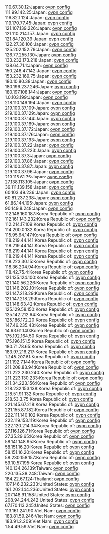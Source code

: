 110.67.30.12:Japan: [ovpn config](vpn/110_67_30_12.ovpn)  
111.99.142.25:Japan: [ovpn config](vpn/111_99_142_25.ovpn)  
116.82.1.124:Japan: [ovpn config](vpn/116_82_1_124.ovpn)  
119.170.77.45:Japan: [ovpn config](vpn/119_170_77_45.ovpn)  
121.107.139.226:Japan: [ovpn config](vpn/121_107_139_226.ovpn)  
121.110.214.157:Japan: [ovpn config](vpn/121_110_214_157.ovpn)  
121.84.120.39:Japan: [ovpn config](vpn/121_84_120_39.ovpn)  
122.27.36.106:Japan: [ovpn config](vpn/122_27_36_106.ovpn)  
125.202.152.79:Japan: [ovpn config](vpn/125_202_152_79.ovpn)  
126.77.255.130:Japan: [ovpn config](vpn/126_77_255_130.ovpn)  
133.232.173.218:Japan: [ovpn config](vpn/133_232_173_218.ovpn)  
138.64.71.1:Japan: [ovpn config](vpn/138_64_71_1.ovpn)  
150.246.47.142:Japan: [ovpn config](vpn/150_246_47_142.ovpn)  
153.232.169.75:Japan: [ovpn config](vpn/153_232_169_75.ovpn)  
180.10.80.38:Japan: [ovpn config](vpn/180_10_80_38.ovpn)  
180.196.237.246:Japan: [ovpn config](vpn/180_196_237_246.ovpn)  
180.197.108.144:Japan: [ovpn config](vpn/180_197_108_144.ovpn)  
1.0.103.199:Japan: [ovpn config](vpn/1_0_103_199.ovpn)  
218.110.149.194:Japan: [ovpn config](vpn/218_110_149_194.ovpn)  
219.100.37.109:Japan: [ovpn config](vpn/219_100_37_109.ovpn)  
219.100.37.129:Japan: [ovpn config](vpn/219_100_37_129.ovpn)  
219.100.37.144:Japan: [ovpn config](vpn/219_100_37_144.ovpn)  
219.100.37.169:Japan: [ovpn config](vpn/219_100_37_169.ovpn)  
219.100.37.172:Japan: [ovpn config](vpn/219_100_37_172.ovpn)  
219.100.37.176:Japan: [ovpn config](vpn/219_100_37_176.ovpn)  
219.100.37.193:Japan: [ovpn config](vpn/219_100_37_193.ovpn)  
219.100.37.22:Japan: [ovpn config](vpn/219_100_37_22.ovpn)  
219.100.37.223:Japan: [ovpn config](vpn/219_100_37_223.ovpn)  
219.100.37.3:Japan: [ovpn config](vpn/219_100_37_3.ovpn)  
219.100.37.86:Japan: [ovpn config](vpn/219_100_37_86.ovpn)  
219.100.37.87:Japan: [ovpn config](vpn/219_100_37_87.ovpn)  
219.100.37.96:Japan: [ovpn config](vpn/219_100_37_96.ovpn)  
219.115.61.75:Japan: [ovpn config](vpn/219_115_61_75.ovpn)  
27.138.113.105:Japan: [ovpn config](vpn/27_138_113_105.ovpn)  
39.111.139.158:Japan: [ovpn config](vpn/39_111_139_158.ovpn)  
60.103.49.236:Japan: [ovpn config](vpn/60_103_49_236.ovpn)  
60.81.237.238:Japan: [ovpn config](vpn/60_81_237_238.ovpn)  
61.86.144.195:Japan: [ovpn config](vpn/61_86_144_195.ovpn)  
90.149.8.248:Japan: [ovpn config](vpn/90_149_8_248.ovpn)  
112.148.160.187:Korea Republic of: [ovpn config](vpn/112_148_160_187.ovpn)  
112.161.143.232:Korea Republic of: [ovpn config](vpn/112_161_143_232.ovpn)  
112.214.17.109:Korea Republic of: [ovpn config](vpn/112_214_17_109.ovpn)  
114.200.0.132:Korea Republic of: [ovpn config](vpn/114_200_0_132.ovpn)  
115.95.64.147:Korea Republic of: [ovpn config](vpn/115_95_64_147.ovpn)  
118.219.44.141:Korea Republic of: [ovpn config](vpn/118_219_44_141.ovpn)  
118.219.44.141:Korea Republic of: [ovpn config](vpn/118_219_44_141.ovpn)  
118.219.44.141:Korea Republic of: [ovpn config](vpn/118_219_44_141.ovpn)  
118.219.44.141:Korea Republic of: [ovpn config](vpn/118_219_44_141.ovpn)  
118.223.30.15:Korea Republic of: [ovpn config](vpn/118_223_30_15.ovpn)  
118.36.204.94:Korea Republic of: [ovpn config](vpn/118_36_204_94.ovpn)  
118.42.75.4:Korea Republic of: [ovpn config](vpn/118_42_75_4.ovpn)  
121.135.124.100:Korea Republic of: [ovpn config](vpn/121_135_124_100.ovpn)  
121.140.56.226:Korea Republic of: [ovpn config](vpn/121_140_56_226.ovpn)  
121.146.202.10:Korea Republic of: [ovpn config](vpn/121_146_202_10.ovpn)  
121.147.218.29:Korea Republic of: [ovpn config](vpn/121_147_218_29.ovpn)  
121.147.218.29:Korea Republic of: [ovpn config](vpn/121_147_218_29.ovpn)  
121.148.63.42:Korea Republic of: [ovpn config](vpn/121_148_63_42.ovpn)  
125.129.58.150:Korea Republic of: [ovpn config](vpn/125_129_58_150.ovpn)  
125.142.212.64:Korea Republic of: [ovpn config](vpn/125_142_212_64.ovpn)  
125.186.172.20:Korea Republic of: [ovpn config](vpn/125_186_172_20.ovpn)  
147.46.235.43:Korea Republic of: [ovpn config](vpn/147_46_235_43.ovpn)  
14.63.61.140:Korea Republic of: [ovpn config](vpn/14_63_61_140.ovpn)  
175.192.164.50:Korea Republic of: [ovpn config](vpn/175_192_164_50.ovpn)  
175.196.151.5:Korea Republic of: [ovpn config](vpn/175_196_151_5.ovpn)  
180.71.78.65:Korea Republic of: [ovpn config](vpn/180_71_78_65.ovpn)  
183.97.216.217:Korea Republic of: [ovpn config](vpn/183_97_216_217.ovpn)  
1.248.207.81:Korea Republic of: [ovpn config](vpn/1_248_207_81.ovpn)  
211.192.7.144:Korea Republic of: [ovpn config](vpn/211_192_7_144.ovpn)  
211.208.83.94:Korea Republic of: [ovpn config](vpn/211_208_83_94.ovpn)  
211.222.230.240:Korea Republic of: [ovpn config](vpn/211_222_230_240.ovpn)  
211.223.130.233:Korea Republic of: [ovpn config](vpn/211_223_130_233.ovpn)  
211.34.223.156:Korea Republic of: [ovpn config](vpn/211_34_223_156.ovpn)  
218.232.153.138:Korea Republic of: [ovpn config](vpn/218_232_153_138.ovpn)  
218.51.91.132:Korea Republic of: [ovpn config](vpn/218_51_91_132.ovpn)  
218.53.3.75:Korea Republic of: [ovpn config](vpn/218_53_3_75.ovpn)  
221.145.67.218:Korea Republic of: [ovpn config](vpn/221_145_67_218.ovpn)  
221.155.87.182:Korea Republic of: [ovpn config](vpn/221_155_87_182.ovpn)  
222.111.140.102:Korea Republic of: [ovpn config](vpn/222_111_140_102.ovpn)  
222.119.153.119:Korea Republic of: [ovpn config](vpn/222_119_153_119.ovpn)  
222.120.214.34:Korea Republic of: [ovpn config](vpn/222_120_214_34.ovpn)  
27.116.126.71:Korea Republic of: [ovpn config](vpn/27_116_126_71.ovpn)  
27.35.29.65:Korea Republic of: [ovpn config](vpn/27_35_29_65.ovpn)  
58.141.148.95:Korea Republic of: [ovpn config](vpn/58_141_148_95.ovpn)  
58.151.16.20:Korea Republic of: [ovpn config](vpn/58_151_16_20.ovpn)  
58.151.16.20:Korea Republic of: [ovpn config](vpn/58_151_16_20.ovpn)  
58.230.158.157:Korea Republic of: [ovpn config](vpn/58_230_158_157.ovpn)  
59.10.57.195:Korea Republic of: [ovpn config](vpn/59_10_57_195.ovpn)  
140.134.26.139:Taiwan: [ovpn config](vpn/140_134_26_139.ovpn)  
220.135.38.248:Taiwan: [ovpn config](vpn/220_135_38_248.ovpn)  
184.22.67.124:Thailand: [ovpn config](vpn/184_22_67_124.ovpn)  
107.146.232.233:United States: [ovpn config](vpn/107_146_232_233.ovpn)  
161.202.144.236:United States: [ovpn config](vpn/161_202_144_236.ovpn)  
207.148.91.158:United States: [ovpn config](vpn/207_148_91_158.ovpn)  
208.94.244.242:United States: [ovpn config](vpn/208_94_244_242.ovpn)  
67.170.113.245:United States: [ovpn config](vpn/67_170_113_245.ovpn)  
113.161.241.90:Viet Nam: [ovpn config](vpn/113_161_241_90.ovpn)  
183.81.59.246:Viet Nam: [ovpn config](vpn/183_81_59_246.ovpn)  
183.91.2.209:Viet Nam: [ovpn config](vpn/183_91_2_209.ovpn)  
1.54.49.59:Viet Nam: [ovpn config](vpn/1_54_49_59.ovpn)  
